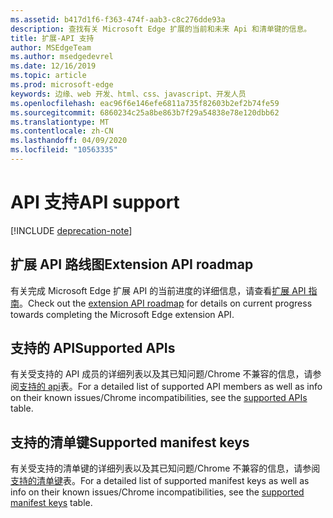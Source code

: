 ```yaml
---
ms.assetid: b417d1f6-f363-474f-aab3-c8c276dde93a
description: 查找有关 Microsoft Edge 扩展的当前和未来 Api 和清单键的信息。
title: 扩展-API 支持
author: MSEdgeTeam
ms.author: msedgedevrel
ms.date: 12/16/2019
ms.topic: article
ms.prod: microsoft-edge
keywords: 边缘、web 开发、html、css、javascript、开发人员
ms.openlocfilehash: eac96f6e146efe6811a735f82603b2ef2b74fe59
ms.sourcegitcommit: 6860234c25a8be863b7f29a54838e78e120dbb62
ms.translationtype: MT
ms.contentlocale: zh-CN
ms.lasthandoff: 04/09/2020
ms.locfileid: "10563335"
---
```

# <span data-ttu-id="ce03b-104">API 支持</span><span class="sxs-lookup"><span data-stu-id="ce03b-104">API support</span></span>  

[!INCLUDE [deprecation-note](includes/deprecation-note.md)]  

## <span data-ttu-id="ce03b-105">扩展 API 路线图</span><span class="sxs-lookup"><span data-stu-id="ce03b-105">Extension API roadmap</span></span>
<span data-ttu-id="ce03b-106">有关完成 Microsoft Edge 扩展 API 的当前进度的详细信息，请查看[扩展 API 指南](./api-support/extension-API-roadmap.md)。</span><span class="sxs-lookup"><span data-stu-id="ce03b-106">Check out the [extension API roadmap](./api-support/extension-API-roadmap.md) for details on current progress towards completing the Microsoft Edge extension API.</span></span>

## <span data-ttu-id="ce03b-107">支持的 API</span><span class="sxs-lookup"><span data-stu-id="ce03b-107">Supported APIs</span></span>
<span data-ttu-id="ce03b-108">有关受支持的 API 成员的详细列表以及其已知问题/Chrome 不兼容的信息，请参阅[支持的 api](./api-support/supported-APIs.md)表。</span><span class="sxs-lookup"><span data-stu-id="ce03b-108">For a detailed list of supported API members as well as info on their known issues/Chrome incompatibilities, see the [supported APIs](./api-support/supported-APIs.md) table.</span></span>

## <span data-ttu-id="ce03b-109">支持的清单键</span><span class="sxs-lookup"><span data-stu-id="ce03b-109">Supported manifest keys</span></span>
<span data-ttu-id="ce03b-110">有关受支持的清单键的详细列表以及其已知问题/Chrome 不兼容的信息，请参阅[支持的清单键](./api-support/supported-manifest-keys.md)表。</span><span class="sxs-lookup"><span data-stu-id="ce03b-110">For a detailed list of supported manifest keys as well as info on their known issues/Chrome incompatibilities, see the [supported manifest keys](./api-support/supported-manifest-keys.md) table.</span></span>
